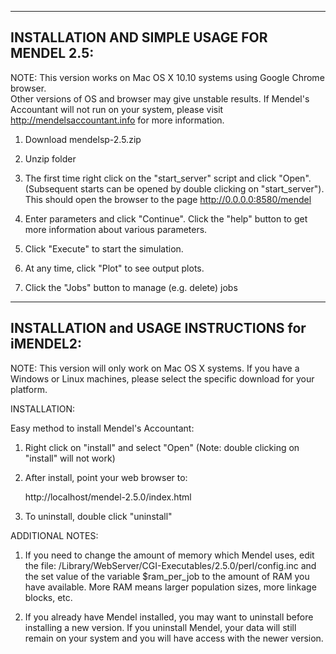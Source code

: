 ---------------------------------------------
INSTALLATION AND SIMPLE USAGE FOR MENDEL 2.5:
---------------------------------------------

NOTE: This version works on Mac OS X 10.10 systems using Google Chrome browser.  
Other versions of OS and browser may give unstable results.  If Mendel's Accountant
will not run on your system, please visit http://mendelsaccountant.info for 
more information.

1. Download mendelsp-2.5.zip

2. Unzip folder

3. The first time right click on the "start_server" script and click "Open".
   (Subsequent starts can be opened by double clicking on "start_server").  
   This should open the browser to the page http://0.0.0.0:8580/mendel

4. Enter parameters and click "Continue".  Click the "help" button to 
   get more information about various parameters.

5. Click "Execute" to start the simulation.  

6. At any time, click "Plot" to see output plots.

7. Click the "Jobs" button to manage (e.g. delete) jobs

---------------------------------------------------------------------------
INSTALLATION and USAGE INSTRUCTIONS for iMENDEL2:
---------------------------------------------------------------------------

NOTE: This version will only work on Mac OS X systems.
If you have a Windows or Linux machines, please select
the specific download for your platform.

INSTALLATION:

Easy method to install Mendel's Accountant:

1. Right click on "install" and select "Open"
   (Note: double clicking on "install" will not work)

2. After install, point your web browser to:
 
    http://localhost/mendel-2.5.0/index.html

3. To uninstall, double click "uninstall"

ADDITIONAL NOTES: 

1. If you need to change the amount of memory which Mendel uses, edit the file:
/Library/WebServer/CGI-Executables/2.5.0/perl/config.inc
and the set value of the variable $ram_per_job to the amount of RAM you 
have available.  More RAM means larger population sizes, more linkage 
blocks, etc.

2. If you already have Mendel installed, you may want to uninstall
before installing a new version.  If you uninstall Mendel, your 
data will still remain on your system and you will have access
with the newer version.
